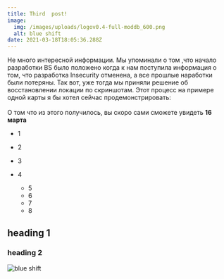 ```yaml
---
title: Third  post!
image:
  img: /images/uploads/logov0.4-full-moddb_600.png
  alt: blue shift
date: 2021-03-18T18:05:36.288Z
---
```

Не много интересной информации. Мы упоминали о том ,что начало разработки BS было положено когда к нам поступила информация о том, что разработка Insecurity отменена, а все прошлые наработки были потеряны. Так вот, уже тогда мы приняли решение об восстановлении локации по скриншотам. Этот процесс на примере одной карты я бы хотел сейчас продемонстрировать:\
\
О том что из этого получилось, вы скоро сами сможете увидеть **16 марта**

* 1
* 2
* 3
* 4

  * 5
  * 6
  * 7
  * 8

## heading 1

### heading 2

![blue shift](/images/uploads/logov0.4-full-moddb_600.png "blue shift")